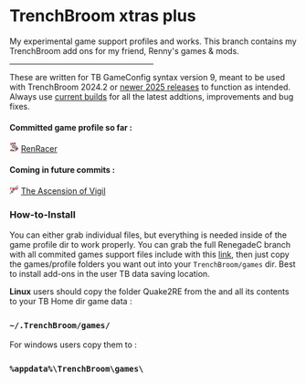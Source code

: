 # **TrenchBroom xtras plus**
My experimental game support profiles and works. This branch contains my TrenchBroom add ons for my friend, Renny's games & mods.
<hr style="width:50%">

These are written for TB GameConfig syntax version 9, meant to be used with TrenchBroom 2024.2 or [newer 2025 releases](https://github.com/TrenchBroom/TrenchBroom/releases) to function as intended. Always use [current builds](https://github.com/TrenchBroom/TrenchBroom/releases) for all the latest addtions, improvements and bug fixes.

#### Committed game profile so far :

<img src="/games/RenRacer/Icon.png"  width="16" height="16">&nbsp;<a href="/games/RenRacer/">RenRacer</a><br>

#### Coming in future commits :

<img src="/games/TAoV/Icon.png"  width="16" height="16">&nbsp;<a href="/games/TAoV/">The Ascension of Vigil</a><br>

### How-to-Install
You can either grab individual files, but everything is needed inside of the game profile dir to work properly. You can grab the full RenegadeC branch with all commited games support files include with this <a href="https://github.com/eGax/TrenchBroom_xtras_plus/archive/refs/heads/RenegadeC.zip">link</a>, then just copy the games/profile folders you want out into your `TrenchBroom/games` dir.
Best to install add-ons in the user TB data saving location.

**Linux** users should copy the folder Quake2RE from the and all its contents to your TB Home dir game data :

### `~/.TrenchBroom/games/`

For windows users copy them to :

### `%appdata%\TrenchBroom\games\`
